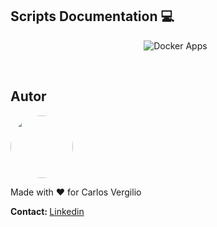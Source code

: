 <h2>Scripts Documentation 💻</h2>


<ol align="center">
    <img alt="Docker Apps" src="./assets/docs/docker.apps.md"><br>
</ol>

<br>

<h2>Autor</h2>
<a href="https://github.com/giliover/"></a>

<img width="100px;" style="border-radius: 50%;" src="https://avatars.githubusercontent.com/u/47922578?s=400&u=a771d1f79218e89e3992eee4d1e4ec2737a76910&v=4" alt="">

<br>    

Made with ❤️ for Carlos Vergilio

<strong>Contact: </strong> <a href="https://www.linkedin.com/in/giliover">Linkedin</a>